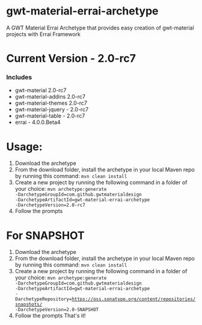# gwt-material-errai-archetype
A GWT Material Errai Archetype that provides easy creation of gwt-material projects with Errai Framework

# Current Version - 2.0-rc7
### Includes
- gwt-material 2.0-rc7
- gwt-material-addins 2.0-rc7
- gwt-material-themes 2.0-rc7
- gwt-material-jquery - 2.0-rc7
- gwt-material-table - 2.0-rc7
- errai - 4.0.0.Beta4

# Usage:
1. Download the archetype
2. From the download folder, install the archetype in your local Maven repo by running this command: <code>mvn clean install</code>
3. Create a new project by running the following command in a folder of your choice: <code>mvn archetype:generate -DarchetypeGroupId=com.github.gwtmaterialdesign -DarchetypeArtifactId=gwt-material-errai-archetype -DarchetypeVersion=2.0-rc7</code>
4. Follow the prompts

# For SNAPSHOT
1. Download the archetype
2. From the download folder, install the archetype in your local Maven repo by running this command: <code>mvn clean install</code>
3. Create a new project by running the following command in a folder of your choice: <code>mvn archetype:generate -DarchetypeGroupId=com.github.gwtmaterialdesign -DarchetypeArtifactId=gwt-material-errai-archetype -DarchetypeRepository=https://oss.sonatype.org/content/repositories/snapshots/ -DarchetypeVersion=2.0-SNAPSHOT</code>
4. Follow the prompts
That's it!
